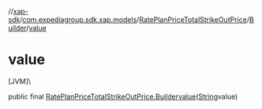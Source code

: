 //[xap-sdk](../../../../index.md)/[com.expediagroup.sdk.xap.models](../../index.md)/[RatePlanPriceTotalStrikeOutPrice](../index.md)/[Builder](index.md)/[value](value.md)

# value

[JVM]\

public final [RatePlanPriceTotalStrikeOutPrice.Builder](index.md)[value](value.md)([String](https://docs.oracle.com/javase/8/docs/api/java/lang/String.html)value)
